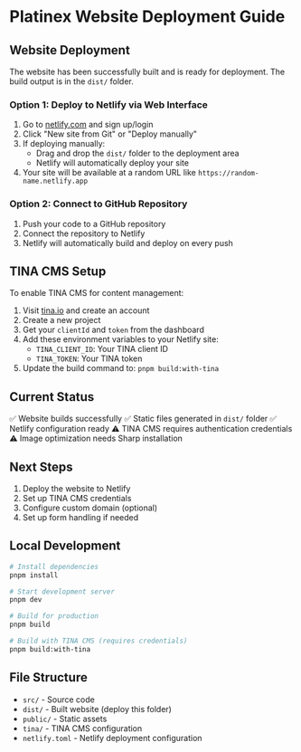 # Platinex Website Deployment Guide

## Website Deployment

The website has been successfully built and is ready for deployment. The build output is in the `dist/` folder.

### Option 1: Deploy to Netlify via Web Interface

1. Go to [netlify.com](https://netlify.com) and sign up/login
2. Click "New site from Git" or "Deploy manually"
3. If deploying manually:
   - Drag and drop the `dist/` folder to the deployment area
   - Netlify will automatically deploy your site
4. Your site will be available at a random URL like `https://random-name.netlify.app`

### Option 2: Connect to GitHub Repository

1. Push your code to a GitHub repository
2. Connect the repository to Netlify
3. Netlify will automatically build and deploy on every push

## TINA CMS Setup

To enable TINA CMS for content management:

1. Visit [tina.io](https://tina.io) and create an account
2. Create a new project
3. Get your `clientId` and `token` from the dashboard
4. Add these environment variables to your Netlify site:
   - `TINA_CLIENT_ID`: Your TINA client ID
   - `TINA_TOKEN`: Your TINA token
5. Update the build command to: `pnpm build:with-tina`

## Current Status

✅ Website builds successfully
✅ Static files generated in `dist/` folder
✅ Netlify configuration ready
⚠️ TINA CMS requires authentication credentials
⚠️ Image optimization needs Sharp installation

## Next Steps

1. Deploy the website to Netlify
2. Set up TINA CMS credentials
3. Configure custom domain (optional)
4. Set up form handling if needed

## Local Development

```bash
# Install dependencies
pnpm install

# Start development server
pnpm dev

# Build for production
pnpm build

# Build with TINA CMS (requires credentials)
pnpm build:with-tina
```

## File Structure

- `src/` - Source code
- `dist/` - Built website (deploy this folder)
- `public/` - Static assets
- `tina/` - TINA CMS configuration
- `netlify.toml` - Netlify deployment configuration
